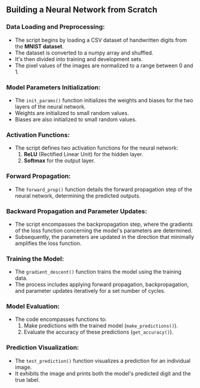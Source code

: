 ## Building a Neural Network from Scratch

### Data Loading and Preprocessing:

- The script begins by loading a CSV dataset of handwritten digits from the **MNIST dataset**.
- The dataset is converted to a numpy array and shuffled.
- It's then divided into training and development sets.
- The pixel values of the images are normalized to a range between 0 and 1.

### Model Parameters Initialization:

- The `init_params()` function initializes the weights and biases for the two layers of the neural network.
- Weights are initialized to small random values.
- Biases are also initialized to small random values.

### Activation Functions:

- The script defines two activation functions for the neural network:
  1. **ReLU** (Rectified Linear Unit) for the hidden layer.
  2. **Softmax** for the output layer.

### Forward Propagation:

- The `forward_prop()` function details the forward propagation step of the neural network, determining the predicted outputs.

### Backward Propagation and Parameter Updates:

- The script encompasses the backpropagation step, where the gradients of the loss function concerning the model's parameters are determined.
- Subsequently, the parameters are updated in the direction that minimally amplifies the loss function.

### Training the Model:

- The `gradient_descent()` function trains the model using the training data. 
- The process includes applying forward propagation, backpropagation, and parameter updates iteratively for a set number of cycles.

### Model Evaluation:

- The code encompasses functions to:
  1. Make predictions with the trained model (`make_predictions()`).
  2. Evaluate the accuracy of these predictions (`get_accuracy()`).

### Prediction Visualization:

- The `test_prediction()` function visualizes a prediction for an individual image.
- It exhibits the image and prints both the model's predicted digit and the true label.
